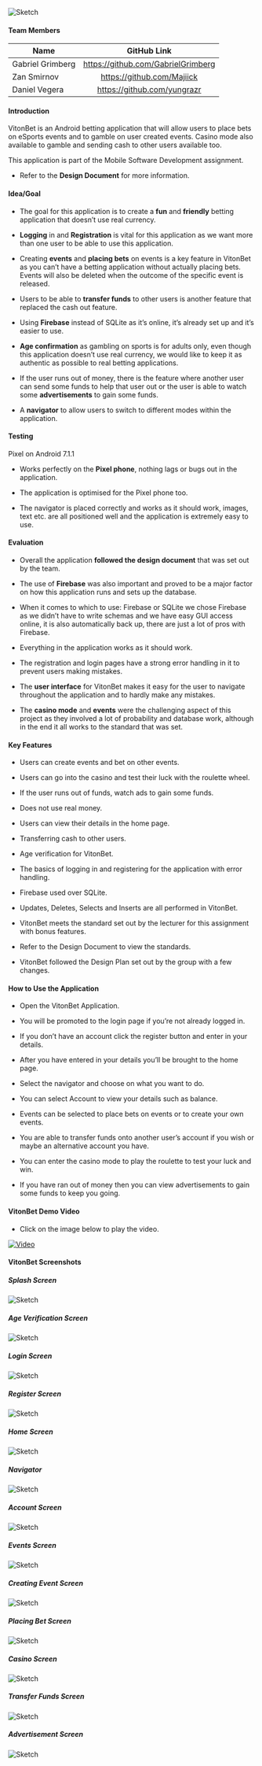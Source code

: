 ![Sketch](https://github.com/GabrielGrimberg/VitonBet/blob/master/Design%20Document/App-Logos/PrimaryLogo.png?raw=true)

#### Team Members
| Name       | GitHub Link      |
| -------------   |:-------------:|
| Gabriel Grimberg|https://github.com/GabrielGrimberg |
| Zan Smirnov     |https://github.com/Majiick         |
| Daniel Vegera   |https://github.com/yungrazr        |

#### Introduction
VitonBet is an Android betting application that will allow users to place bets on eSports events and to gamble on user created events. Casino mode also available to gamble and sending cash to other users available too.

This application is part of the Mobile Software Development assignment.

- Refer to the **Design Document** for more information.

#### Idea/Goal

- The goal for this application is to create a **fun** and **friendly** betting application that doesn’t use real currency.

- **Logging** in and **Registration** is vital for this application as we want more than one user to be able to use this application.

- Creating **events** and **placing bets** on events is a key feature in VitonBet as you can’t have a betting application without actually placing bets. Events will also be deleted when the outcome of the specific event is released.

- Users to be able to **transfer funds** to other users is another feature that replaced the cash out feature.

- Using **Firebase** instead of SQLite as it’s online, it’s already set up and it’s easier to use.

- **Age confirmation** as gambling on sports is for adults only, even though this application doesn’t use real currency, we would like to keep it as authentic as possible to real betting applications.

- If the user runs out of money, there is the feature where another user can send some funds to help that user out or the user is able to watch some **advertisements** to gain some funds.

- A **navigator** to allow users to switch to different modes within the application.

#### Testing

Pixel on Android 7.1.1

- Works perfectly on the **Pixel phone**, nothing lags or bugs out in the application.

- The application is optimised for the Pixel phone too.

- The navigator is placed correctly and works as it should work, images, text etc. are all positioned well and the application is extremely easy to use.

#### Evaluation

- Overall the application **followed the design document** that was set out by the team.

- The use of **Firebase** was also important and proved to be a major factor on how this application runs and sets up the database.

- When it comes to which to use: Firebase or SQLite we chose Firebase as we didn’t have to write schemas and we have easy GUI access online, it is also automatically back up, there are just a lot of pros with Firebase.

- Everything in the application works as it should work.

- The registration and login pages have a strong error handling in it to prevent users making mistakes.

- The **user interface** for VitonBet makes it easy for the user to navigate throughout the application and to hardly make any mistakes.

- The **casino mode** and **events** were the challenging aspect of this project as they involved a lot of probability and database work, although in the end it all works to the standard that was set.

#### Key Features

- Users can create events and bet on other events.

- Users can go into the casino and test their luck with the roulette wheel.

- If the user runs out of funds, watch ads to gain some funds.

- Does not use real money.

- Users can view their details in the home page.

- Transferring cash to other users.

- Age verification for VitonBet.

- The basics of logging in and registering for the application with error handling.

- Firebase used over SQLite.

- Updates, Deletes, Selects and Inserts are all performed in VitonBet.

- VitonBet meets the standard set out by the lecturer for this assignment with bonus features.

- Refer to the Design Document to view the standards.

- VitonBet followed the Design Plan set out by the group with a few changes.

#### How to Use the Application

- Open the VitonBet Application.

- You will be promoted to the login page if you’re not already logged in.

- If you don’t have an account click the register button and enter in your details.

- After you have entered in your details you’ll be brought to the home page.

- Select the navigator and choose on what you want to do.

- You can select Account to view your details such as balance.

- Events can be selected to place bets on events or to create your own events.

- You are able to transfer funds onto another user’s account if you wish or maybe an alternative account you have.

- You can enter the casino mode to play the roulette to test your luck and win.

- If you have ran out of money then you can view advertisements to gain some funds to keep you going.

#### VitonBet Demo Video

- Click on the image below to play the video.

[![Video](http://img.youtube.com/vi/WoGLBCSc-Zo/0.jpg)](https://youtu.be/WoGLBCSc-Zo)

#### VitonBet Screenshots

##### Splash Screen
![Sketch](https://github.com/GabrielGrimberg/VitonBet/blob/master/Screenshots/Splash.jpg?raw=true)

##### Age Verification Screen
![Sketch](https://github.com/GabrielGrimberg/VitonBet/blob/master/Screenshots/Age.jpg?raw=true)

##### Login Screen
![Sketch](https://github.com/GabrielGrimberg/VitonBet/blob/master/Screenshots/Login.jpg?raw=true)

##### Register Screen
![Sketch](https://github.com/GabrielGrimberg/VitonBet/blob/master/Screenshots/Register.jpg?raw=true)

##### Home Screen
![Sketch](https://github.com/GabrielGrimberg/VitonBet/blob/master/Screenshots/Main.jpg?raw=true)

##### Navigator 
![Sketch](https://github.com/GabrielGrimberg/VitonBet/blob/master/Screenshots/Nav.jpg?raw=true)

##### Account Screen
![Sketch](https://github.com/GabrielGrimberg/VitonBet/blob/master/Screenshots/Home.jpg?raw=true)

##### Events Screen
![Sketch](https://github.com/GabrielGrimberg/VitonBet/blob/master/Screenshots/Events.jpg?raw=true)

##### Creating Event Screen
![Sketch](https://github.com/GabrielGrimberg/VitonBet/blob/master/Screenshots/MakeE.jpg?raw=true)

##### Placing Bet Screen
![Sketch](https://github.com/GabrielGrimberg/VitonBet/blob/master/Screenshots/MakeB.jpg?raw=true)

##### Casino Screen
![Sketch](https://github.com/GabrielGrimberg/VitonBet/blob/master/Screenshots/Casino.jpg?raw=true)

##### Transfer Funds Screen
![Sketch](https://github.com/GabrielGrimberg/VitonBet/blob/master/Screenshots/Transfer.jpg?raw=true)

##### Advertisement Screen
![Sketch](https://github.com/GabrielGrimberg/VitonBet/blob/master/Screenshots/Ad.jpg?raw=true)
